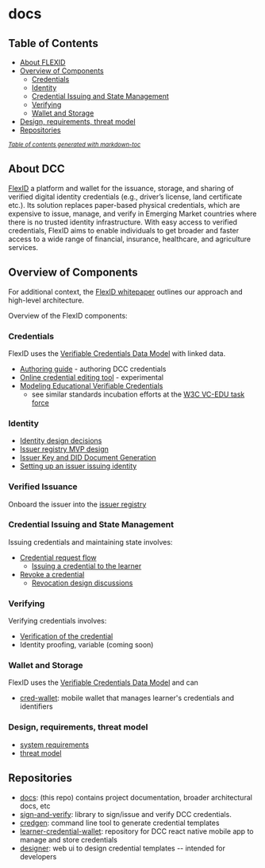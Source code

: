 # docs

## Table of Contents

- [About FLEXID](#about-flexid)
- [Overview of Components](#overview-of-components)
  * [Credentials](#credentials)
  * [Identity](#identity)
  * [Credential Issuing and State Management](#credential-issuing-and-state-management)
  * [Verifying](#verifying)
  * [Wallet and Storage](#wallet-and-storage)
- [Design, requirements, threat model](#design--requirements--threat-model)
- [Repositories](#repositories)

<small><i><a href='http://ecotrust-canada.github.io/markdown-toc/'>Table of contents generated with markdown-toc</a></i></small>

## About DCC

[FlexID](https://flexid.asia/)  a platform and wallet for the issuance, storage, and sharing of verified digital identity credentials (e.g., driver’s license, land certificate etc.). Its solution replaces paper-based physical credentials, which are expensive to issue, manage, and verify in Emerging Market countries where there is no trusted identity infrastructure. With easy access to verified credentials, FlexID aims to enable individuals to get broader and faster access to a wide range of financial, insurance, healthcare, and agriculture services.


## Overview of Components

For additional context, the [FlexID whitepaper](https://flexid.asia) outlines our approach and high-level architecture. 

Overview of the FlexID components:

### Credentials

FlexID uses the [Verifiable Credentials Data Model](https://w3c.github.io/vc-data-model/) with linked data. 
- [Authoring guide](authoring/README.md) - authoring DCC credentials
- [Online credential editing tool](https://flexid.github.io/playground/) - experimental
- [Modeling Educational Verifiable Credentials](https://w3c-ccg.github.io/vc-ed-models/) 
  - see similar standards incubation efforts at the [W3C VC-EDU task force](https://w3c-ccg.github.io/vc-ed/)

### Identity

- [Identity design decisions](identity/design_decisions_id.md)
- [Issuer registry MVP design](identity/issuer_registry.md)
- [Issuer Key and DID Document Generation](identity/issuer_key_generation.md)
- [Setting up an issuer issuing identity](identity/issuer_demo_id.md)

### Verified Issuance

Onboard the issuer into the [issuer registry](issuer_registry.md)


### Credential Issuing and State Management

Issuing credentials and maintaining state involves:

- [Credential request flow](request/credential_request.md)
  - [Issuing a credential to the learner](credential/issue_credential.md)
- [Revoke a credential](credential/revoke_credential.md)
  - [Revocation design discussions](credential/revoke_credential_design_discussions.md)

### Verifying

Verifying credentials involves:
- [Verification of the credential](verification/verify_credential.md)
- Identity proofing, variable (coming soon)

### Wallet and Storage
FlexID uses the [Verifiable Credentials Data Model](https://w3c.github.io/vc-data-model/) and can  

- [cred-wallet](https://github.com/ssidwallet/cred-wallet): mobile wallet that manages learner's credentials and identifiers

### Design, requirements, threat model

- [system requirements](system/requirements.md)
- [threat model](system/threat_model.md)

## Repositories

- [docs](https://github.com/flexid/docs): (this repo) contains project documentation, broader architectural docs, etc
- [sign-and-verify](https://github.com/flexid/sign-and-verify): library to sign/issue and verify DCC credentials. 
- [credgen](https://github.com/flexid/credgen): command line tool to generate credential templates
- [learner-credential-wallet](https://github.com/flexid/learner-credential-wallet): repository for DCC react native mobile app to manage and store credentials 
- [designer](https://github.com/flexid/designer): web ui to design credential templates -- intended for developers

